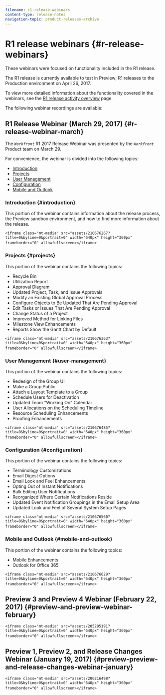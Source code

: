```yaml
---
filename: r1-release-webinars
content-type: release-notes
navigation-topic: product-releases-archive
---
```




# R1 release webinars {#r-release-webinars}

These webinars were focused on functionality included in the R1 release.&nbsp;


The R1 release is currently available to test in Preview; R1 releases to the Production environment on April 26, 2017.


To view more detailed information about the functionality covered in the webinars, see the [R1 release activity overview](r1-release-activity-overview.md) page.


The following webinar recordings are available:


## R1 Release Webinar (March 29, 2017) {#r-release-webinar-march}

The *`Workfront`* R1 2017 Release Webinar was presented by the *`Workfront`* Product team on March 29. &nbsp;


For convenience, the webinar is divided into the following topics:



* [Introduction](#introduction) 
* [Projects](#projects) 
* [User Management](#user-management) 
* [Configuration](#configuration) 
* [Mobile and Outlook](#mobile-and-outlook) 




### Introduction {#introduction}

This portion of the webinar contains information about the release process, the Preview sandbox environment, and how to find more information about the release. 


`<iframe class="mt-media" src="assets/210676267?title=0&byline=0&portrait=0" width="640px" height="360px" frameborder="0" allowfullscreen></iframe>`&nbsp;&nbsp;


### Projects {#projects}

This portion of the webinar contains the following topics: 



* Recycle Bin
* Utilization Report
* Approval&nbsp;Diagram
* Updated Project, Task, and Issue Approvals
* Modify an Existing Global Approval Process
* Configure Objects to Be Updated That Are Pending Approval
* Edit Tasks or Issues That Are Pending Approval
* Change Status of a Project
* Improved Method for Linking Files
* Milestone View Enhancements
* Reports Show the Gantt Chart by Default


`<iframe class="mt-media" src="assets/210676363?title=0&byline=0&portrait=0" width="640px" height="360px" frameborder="0" allowfullscreen></iframe>`&nbsp;&nbsp;


### User Management {#user-management}

This portion of the webinar contains the following topics: 



* Redesign of the Group UI
* Make a Group Public
* Attach a Layout Template to a Group
* Schedule Users for Deactivation
* Updated Team "Working On" Calendar
* User Allocations on the Scheduling Timeline
* Resource Scheduling Enhancements
* Proofing Enhancements


`<iframe class="mt-media" src="assets/210676485?title=0&byline=0&portrait=0" width="640px" height="360px" frameborder="0" allowfullscreen></iframe>`&nbsp;&nbsp;


### Configuration {#configuration}

This portion of the webinar contains the following topics: 



* Terminology Customizations
* Email Digest Options
* Email Look and Feel Enhancements
* Opting Out of Instant Notifications
* Bulk Editing User Notifications
* Reorganized Where Certain Notifications Reside
* Updated Event Notification Groupings in the Email Setup Area
* Updated Look and Feel of Several System Setup Pages


`<iframe class="mt-media" src="assets/210676560?title=0&byline=0&portrait=0" width="640px" height="360px" frameborder="0" allowfullscreen></iframe>`&nbsp;&nbsp;


### Mobile and Outlook {#mobile-and-outlook}

This portion of the webinar contains the following topics: 



* Mobile Enhancements
* Outlook for Office 365


`<iframe class="mt-media" src="assets/210676629?title=0&byline=0&portrait=0" width="640px" height="360px" frameborder="0" allowfullscreen></iframe>`&nbsp;&nbsp;


## Preview 3 and Preview 4 Webinar (February 22, 2017) {#preview-and-preview-webinar-february}

`<iframe class="mt-media" src="assets/205295191?title=0&byline=0&portrait=0" width="640px" height="360px" frameborder="0" allowfullscreen></iframe>`&nbsp;&nbsp;


## Preview 1, Preview 2, and Release Changes Webinar (January 19, 2017) {#preview-preview-and-release-changes-webinar-january}

`<iframe class="mt-media" src="assets/200216498?title=0&byline=0&portrait=0" width="640px" height="360px" frameborder="0" allowfullscreen></iframe>`&nbsp;&nbsp;
